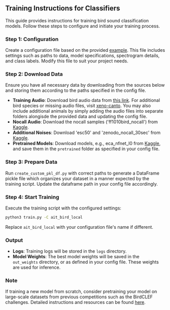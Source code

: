 ## Training Instructions for Classifiers

This guide provides instructions for training bird sound classification models. Follow these steps to configure and initiate your training process.

### Step 1: Configuration
Create a configuration file based on the provided [example](./configs/ait_bird_local.py). This file includes settings such as paths to data, model specifications, spectrogram details, and class labels. Modify this file to suit your project needs.

### Step 2: Download Data
Ensure you have all necessary data by downloading from the sources below and storing them according to the paths specified in the config file. 
- **Training Audio**: Download bird audio data from [this link](https://qnap-2.aicenter.dynu.com/share.cgi?ssid=1fb4aa1ecbbc4ea8ac8a2c447e80453b). For additional bird species or missing audio files, visit [xeno-canto](https://xeno-canto.org/). You may also include additional animals by simply adding the audio files into separate folders alongisde the provided data and updating the config file.  
- **Nocall Audio**: Download the nocall samples ('ff1010bird_nocall') from [Kaggle](https://www.kaggle.com/datasets/christofhenkel/birdclef2021-background-noise).
- **Additional Noises**: Download 'esc50' and 'zenodo_nocall_30sec' from [Kaggle](https://www.kaggle.com/datasets/atsunorifujita/birdclef-2023-additional?select=zenodo_nocall_30sec).
- **Pretrained Models**: Download models, e.g., eca_nfnet_l0 from [Kaggle](https://www.kaggle.com/datasets/atsunorifujita/birdclef2023-4th-models), and save them in the `pretrained` folder as specified in your config file.

### Step 3: Prepare Data
Run `create_custom_pkl_df.py` with correct paths to generate a DataFrame pickle file which organizes your dataset in a manner expected by the training script. Update the dataframe path in your config file accordingly.

### Step 4: Start Training
Execute the training script with the configured settings:
```bash
python3 train.py -C ait_bird_local
```
Replace `ait_bird_local` with your configuration file's name if different.

### Output
- **Logs**: Training logs will be stored in the `logs` directory.
- **Model Weights**: The best model weights will be saved in the `out_weights` directory, or as defined in your config file. These weights are used for inference.

### Note
If training a new model from scratch, consider pretraining your model on large-scale datasets from previous competitions such as the BirdCLEF challenges. Detailed instructions and resources can be found [here](https://github.com/AtsunoriFujita/BirdCLEF-2023-Identify-bird-calls-in-soundscapes). 
